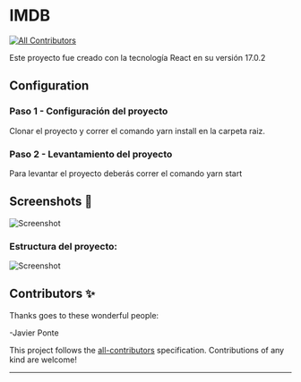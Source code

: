 # IMDB

<!-- DOCS-IGNORE:start -->
<!-- ALL-CONTRIBUTORS-BADGE:START - Do not remove or modify this section -->

[![All Contributors](https://img.shields.io/badge/all_contributors-0-orange.svg?style=flat-square)](#contributors-)

<!-- ALL-CONTRIBUTORS-BADGE:END -->
<!-- DOCS-IGNORE:end -->

Este proyecto fue creado con la tecnología React en su versión 17.0.2

## Configuration

### Paso 1 - Configuración del proyecto

Clonar el proyecto y correr el comando yarn install en la carpeta raiz.

### Paso 2 - Levantamiento del proyecto

Para levantar el proyecto deberás correr el comando yarn start

## Screenshots 📸

![Screenshot](https://i.ibb.co/0mfP6Ny/Captura.png)

### Estructura del proyecto:

![Screenshot](https://i.ibb.co/LNBhNJd/Captura.png)


<!-- DOCS-IGNORE:start -->

## Contributors ✨

Thanks goes to these wonderful people:

-Javier Ponte
<!-- ALL-CONTRIBUTORS-LIST:START - Do not remove or modify this section -->
<!-- prettier-ignore-start -->
<!-- markdownlint-disable -->
<!-- markdownlint-enable -->
<!-- prettier-ignore-end -->

<!-- ALL-CONTRIBUTORS-LIST:END -->

This project follows the [all-contributors](https://github.com/all-contributors/all-contributors) specification. Contributions of any kind are welcome!

<!-- DOCS-IGNORE:end -->

---
